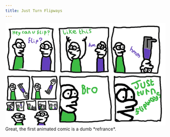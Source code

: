 ```yaml
---
title: Just Turn Flipways
---
```


<img src="/comic/justTurnFlipways.gif">
Great, the first animated comic is a dumb *refrance*.
